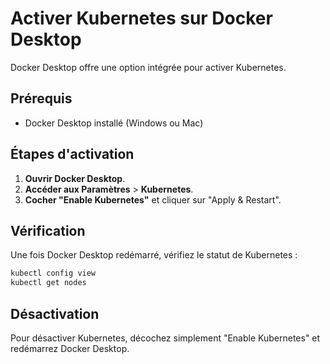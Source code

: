 # Activer Kubernetes sur Docker Desktop
Docker Desktop offre une option intégrée pour activer Kubernetes.

## Prérequis
- Docker Desktop installé (Windows ou Mac)

## Étapes d'activation
1. **Ouvrir Docker Desktop**.
2. **Accéder aux Paramètres** > **Kubernetes**.
3. **Cocher "Enable Kubernetes"** et cliquer sur "Apply & Restart".

## Vérification
Une fois Docker Desktop redémarré, vérifiez le statut de Kubernetes :
   ```bash
   kubectl config view
   kubectl get nodes
   ```

## Désactivation
Pour désactiver Kubernetes, décochez simplement "Enable Kubernetes" et redémarrez Docker Desktop.
